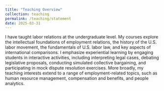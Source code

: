 ```yaml
---
title: "Teaching Overview"
collection: teaching
permalink: /teaching/statement
date: 2025-03-31
---
```

I have taught labor relations at the undergraduate level. My courses explore the intellectual foundations of employment relations, the history of the U.S. labor movement, the fundamentals of U.S. labor law, and key aspects of international comparisons. I emphasize experiential learning by engaging students in interactive activities, including interpreting legal cases, debating legislative proposals, conducting simulated collective bargaining, and participating in mock dispute resolution exercises. More broadly, my teaching interests extend to a range of employment-related topics, such as human resource management, compensation and benefits, and people analytics.
